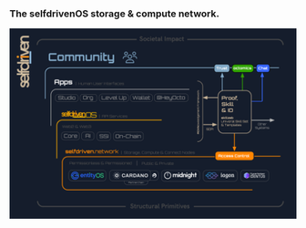 
### The selfdrivenOS storage &amp; compute network.

 <a href="/images/selfdriven-network-stack-dark.png" target="_blank" class="text-decoration-none">
    <div class="card shadow">
        <div class="card-body p-0">
            <img src="/images/selfdriven-network-stack-dark.png" class="img-responsive rounded img-fluid">
        </div>
    </div>
</a>